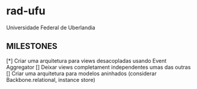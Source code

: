 rad-ufu
=======

Universidade Federal de Uberlandia

MILESTONES
----------

[*] Criar uma arquitetura para views desacopladas usando Event Aggregator
[] Deixar views completament independentes umas das outras
[] Criar uma arquitetura para modelos aninhados (considerar Backbone.relational, instance store)